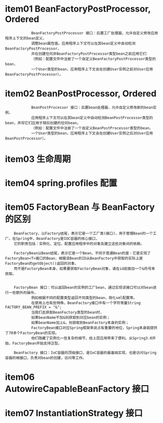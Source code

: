 
#   item01   BeanFactoryPostProcessor, Ordered 
                BeanFactoryPostProcessor 接口：后置工厂处理器，允许自定义修改应用程序上下文的bean定义，
                调整bean属性值。应用程序上下文可以在其bean定义中自动检测BeanFactoryPostProcessor，
                并在创建任何非BeanFactoryPostProcessor类型bean之前应用它们
                （例如：配置文件中注册了一个自定义BeanFactoryPostProcessor类型的bean，
                一个User类型的bean，应用程序上下文会在创建User实例之前对User应用BeanFactoryPostProcessor）。
                
#   item02   BeanPostProcessor, Ordered 
                BeanPostProcessor 接口：后置bean处理器，允许自定义修改新的bean实例，
                应用程序上下文可以在其bean定义中自动检测BeanPostProcessor类型的bean，并将它们应用于随后创建的任何bean。
                （例如：配置文件中注册了一个自定义BeanPostProcessor类型的bean，
                一个User类型的bean，应用程序上下文会在创建User实例之后对User应用BeanPostProcessor）。
                
#    item03 生命周期
     
#    item04 spring.profiles 配置

#    item05  FactoryBean 与 BeanFactory 的区别
    
        BeanFactory，以Factory结尾，表示它是一个工厂类(接口)，用于管理Bean的一个工厂。在Spring中，BeanFactory是IOC容器的核心接口，
        它的职责包括：实例化、定位、配置应用程序中的对象及建立这些对象间的依赖。
        
        FactoryBean以Bean结尾，表示它是一个Bean，不同于普通Bean的是：它是实现了FactoryBean<T>接口的Bean，根据该Bean的ID从BeanFactory中获取的实际上是FactoryBean的getObject()返回的对象，
        而不是FactoryBean本身，如果要获取FactoryBean对象，请在id前面加一个&符号来获取。


        FactoryBean 接口：可以返回bean的实例的工厂bean，通过实现该接口可以对bean进行一些额外的操作，
                例如根据不同的配置类型返回不同类型的bean，简化xml配置等。
                在使用上也有些特殊，BeanFactory接口中有一个字符常量String FACTORY_BEAN_PREFIX = "&"; 
                当我们去获取BeanFactory类型的bean时，
                如果beanName不加&则获取到对应bean的实例；
                如果beanName加上&，则获取到BeanFactory本身的实例；
                FactoryBean接口对应Spring框架来说占有重要的地位，Spring本身就提供了70多个FactoryBean的实现。
                他们隐藏了实例化一些复杂的细节，给上层应用带来了便利。从Spring3.0开始，FactoryBean开始支持泛型。
                
        BeanFactory 接口：IoC容器的顶级接口，是IoC容器的最基础实现，也是访问Spring容器的根接口，负责对bean的创建，访问等工作。
        
        
# item06  AutowireCapableBeanFactory  接口
# item07  InstantiationStrategy  接口
     
        
        
        
        
        
        
        
        
        
        
        
        
        